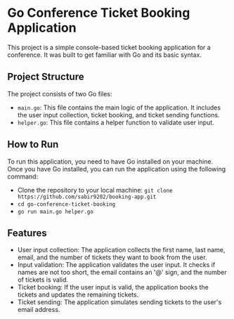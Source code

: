 # Go Conference Ticket Booking Application

This project is a simple console-based ticket booking application for a conference. It was built to get familiar with Go and its basic syntax.

## Project Structure

The project consists of two Go files:

- `main.go`: This file contains the main logic of the application. It includes the user input collection, ticket booking, and ticket sending functions.
- `helper.go`: This file contains a helper function to validate user input.

## How to Run

To run this application, you need to have Go installed on your machine. Once you have Go installed, you can run the application using the following command:

- Clone the repository to your local machine:
  ```git clone https://github.com/sabir9202/booking-app.git```
- `cd go-conference-ticket-booking`
- `go run main.go helper.go`

## Features

- User input collection: The application collects the first name, last name, email, and the number of tickets they want to book from the user.
- Input validation: The application validates the user input. It checks if names are not too short, the email contains an '@' sign, and the number of tickets is valid.
- Ticket booking: If the user input is valid, the application books the tickets and updates the remaining tickets.
- Ticket sending: The application simulates sending tickets to the user's email address.
